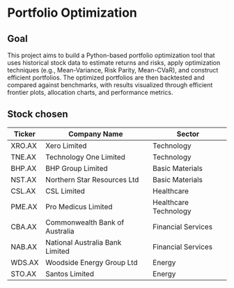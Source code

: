 # Portfolio Optimization 

## Goal 
This project aims to build a Python-based portfolio optimization tool that uses historical stock data to estimate returns and risks, apply optimization techniques (e.g., Mean-Variance, Risk Parity, Mean-CVaR), and construct efficient portfolios. The optimized portfolios are then backtested and compared against benchmarks, with results visualized through efficient frontier plots, allocation charts, and performance metrics.

## Stock chosen 

| Ticker   | Company Name                       | Sector                       |
|----------|------------------------------------|------------------------------|
| XRO.AX   | Xero Limited                       | Technology                   |
| TNE.AX   | Technology One Limited             | Technology                   |
| BHP.AX   | BHP Group Limited                  | Basic Materials              |
| NST.AX   | Northern Star Resources Ltd        | Basic Materials              |
| CSL.AX   | CSL Limited                        | Healthcare                   |
| PME.AX   | Pro Medicus Limited                | Healthcare Technology        |
| CBA.AX   | Commonwealth Bank of Australia     | Financial Services           |
| NAB.AX   | National Australia Bank Limited    | Financial Services           |
| WDS.AX   | Woodside Energy Group Ltd          | Energy                       |
| STO.AX   | Santos Limited                     | Energy                       |
